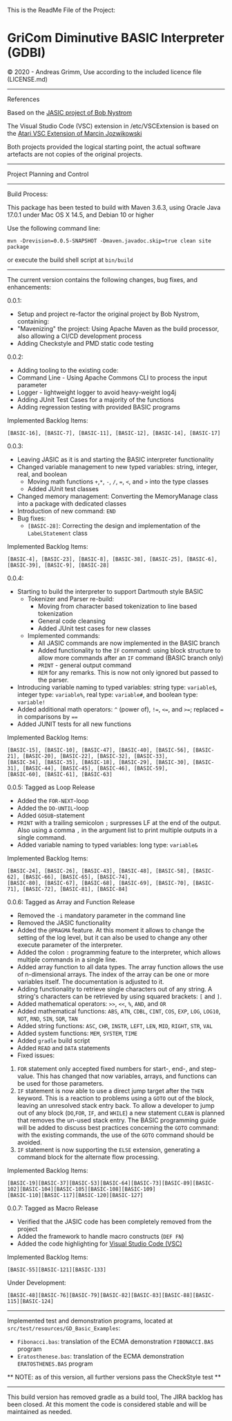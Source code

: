 This is the ReadMe File of the Project:

# GriCom Diminutive BASIC Interpreter (GDBI)

&copy; 2020 - Andreas Grimm, Use according to the included licence file (LICENSE.md)

---
References

Based on the [JASIC project of Bob Nystrom](https://github.com/munificent/jasic)

The Visual Studio Code (VSC) extension in  /etc/VSCExtension is based on the [Atari VSC Extension of Marcin 
Jozwikowski](https://github.com/marcin-jozwikowski/atari-basic-vsc-extension)

Both projects provided the logical starting point, the actual software artefacts are not copies of the original 
projects. 

---

Project Planning and Control

---
Build Process:

This package has been tested to build with Maven 3.6.3, using Oracle Java 17.0.1 under Mac OS X 14.5, and Debian 10 or higher

Use the following command line:

    mvn -Drevision=0.0.5-SNAPSHOT -Dmaven.javadoc.skip=true clean site package

or execute the build shell script at `bin/build`

--- 

The current version contains the following changes, bug fixes, and enhancements:

0.0.1:
* Setup and project re-factor the original project by Bob Nystrom, containing:
* "Mavenizing" the project: Using Apache Maven as the build processor, also allowing a CI/CD development process
* Adding Checkstyle and PMD static code testing

0.0.2:
* Adding tooling to the existing code:
* Command Line - Using Apache Commons CLI to process the input parameter
* Logger - lightweight logger to avoid heavy-weight log4j
* Adding JUnit Test Cases for a majority of the functions
* Adding regression testing with provided BASIC programs

Implemented Backlog Items: 

    [BASIC-16], [BASIC-7], [BASIC-11], [BASIC-12], [BASIC-14], [BASIC-17]

0.0.3:
* Leaving JASIC as it is and starting the BASIC interpreter functionality
* Changed variable management to new typed variables: string, integer, real, and boolean 
  * Moving math functions `+`,`*`, `-`, `/`, `=`, `<`, and `>` into the type classes
  * Added JUnit test classes  
* Changed memory management: Converting the MemoryManage class into a package with dedicated classes  
* Introduction of new command: `END`
* Bug fixes:
  * `[BASIC-28]`: Correcting the design and implementation of the `LabeLStatement` class

Implemented Backlog Items: 

    [BASIC-4], [BASIC-23], [BASIC-8], [BASIC-38], [BASIC-25], [BASIC-6], [BASIC-39], [BASIC-9], [BASIC-28]

0.0.4:
* Starting to build the interpreter to support Dartmouth style BASIC
  * Tokenizer and Parser re-build:
    * Moving from character based tokenization to line based tokenization
    * General code cleansing
    * Added JUnit test cases for new classes
  * Implemented commands:
    * All JASIC commands are now implemented in the BASIC branch
    * Added functionality to the `IF` command: using block structure to allow more commands after an `IF` command (BASIC branch only)  
    * `PRINT` - general output command
    * `REM` for any remarks. This is now not only ignored but passed to the parser.
* Introducing variable naming to typed variables: string type: `variable$`, integer type: `variable%`, real type: `variable#`, and boolean type: `variable!`
* Added additional math operators: `^` (power of), `!=`, `<=`, and `>=`; replaced `=` in comparisons by `==`
* Added JUNIT tests for all new functions

Implemented Backlog Items: 

    [BASIC-15], [BASIC-10], [BASIC-47], [BASIC-40], [BASIC-56], [BASIC-21], [BASIC-20], [BASIC-22], [BASIC-32], [BASIC-33],
    [BASIC-34], [BASIC-35], [BASIC-18], [BASIC-29], [BASIC-30], [BASIC-31], [BASIC-44], [BASIC-45], [BASIC-46], [BASIC-59], 
    [BASIC-60], [BASIC-61], [BASIC-63]

0.0.5: Tagged as Loop Release
* Added the `FOR-NEXT`-loop
* Added the `DO-UNTIL`-loop  
* Added `GOSUB`-statement
* `PRINT` with a trailing semicolon `;` surpresses LF at the end of the output. Also using a comma `,` in the argument list to
  print multiple outputs in a single command.
* Added variable naming to typed variables: long type: `variable&`

Implemented Backlog Items: 

    [BASIC-24], [BASIC-26], [BASIC-43], [BASIC-48], [BASIC-58], [BASIC-62], [BASIC-66], [BASIC-65], [BASIC-74],
    [BASIC-80], [BASIC-67], [BASIC-68], [BASIC-69], [BASIC-70], [BASIC-71], [BASIC-72], [BASIC-81], [BASIC-84]

0.0.6: Tagged as Array and Function Release
* Removed the `-i` mandatory parameter in the command line
* Removed the JASIC functionality  
* Added the `@PRAGMA` feature. At this moment it allows to change the setting of the log level, but it can also be 
  used to change any other execute parameter of the interpreter.
* Added the colon `:` programming feature to the interpreter, which allows multiple commands in a single line.  
* Added array function to all data types. The array function allows the use of n-dimensional arrays. The index of the 
  array can be one or more variables itself. The documentation is adjusted to it.
* Adding functionality to retrieve single characters out of any string. A string's characters can be retrieved by 
  using squared brackets:
  `[` and `]`.
* Added mathematical operators: `>>`, `<<`, `%`, `AND`, and `OR`  
* Added mathematical functions: `ABS`, `ATN`, `CDBL`, `CINT`, `COS`, `EXP`, `LOG`, `LOG10`, `NOT`, `RND`, `SIN`, `SQR`, 
  `TAN`
* Added string functions: `ASC`, `CHR`, `INSTR`, `LEFT`, `LEN`, `MID`, `RIGHT`, `STR`, `VAL`
* Added system functions: `MEM`, `SYSTEM`, `TIME`
* Added `gradle` build script
* Added `READ` and `DATA` statements
* Fixed issues:
1. `FOR` statement only accepted fixed numbers for start-, end-, and step- value. This has changed that now 
   variables, arrays, and functions can be used for those parameters.
2. `IF` statement is now able to use a direct jump target after the `THEN` keyword. This is a reaction to problems 
   using a `GOTO` out of the block, leaving an unresolved stack entry back. To allow a developer to jump out of any 
   block (`DO`,`FOR`, `IF`, and `WHILE`) a new statement `CLEAN` is planned that removes the un-used stack entry. 
   The BASIC programming guide will be added to discuss best practices concerning the `GOTO` command: with the 
   existing commands, the use of the `GOTO` command should be avoided.
3. `IF` statement is now supporting the `ELSE` extension, generating a command block for the alternate flow processing.

Implemented Backlog Items:

    [BASIC-19][BASIC-37][BASIC-53][BASIC-64][BASIC-73][BASIC-89][BASIC-102][BASIC-104][BASIC-105][BASIC-108][BASIC-109]
    [BASIC-110][BASIC-117][BASIC-120][BASIC-127]

0.0.7: Tagged as Macro Release
* Verified that the JASIC code has been completely removed from the project
* Added the framework to handle macro constructs (`DEF FN`)
* Added the code highlighting for [Visual Studio Code (VSC)](https://code.visualstudio.com/) 

Implemented Backlog Items:

    [BASIC-55][BASIC-121][BASIC-133]

Under Development:

    [BASIC-48][BASIC-76][BASIC-79][BASIC-82][BASIC-83][BASIC-88][BASIC-115][BASIC-124]

---
Implemented test and demonstration programs, located at `src/test/resources/GD_Basic_Examples`:
- `Fibonacci.bas`: translation of the ECMA demonstration `FIBONACCI.BAS` program
- `Eratosthenese.bas`: translation of the ECMA demonstration `ERATOSTHENES.BAS` program

** NOTE: as of this version, all further versions pass the CheckStyle test **

---
This build version has removed gradle as a build tool, The JIRA backlog has been closed.
At this moment the code is considered stable and will be maintained as needed.
